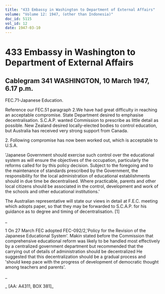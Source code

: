 ```yaml
---
title: "433 Embassy in Washington to Department of External Affairs"
volume: "Volume 12: 1947, (other than Indonesia)"
doc_id: 5115
vol_id: 12
date: 1947-03-10
---
```


# 433 Embassy in Washington to Department of External Affairs

## Cablegram 341 WASHINGTON, 10 March 1947, 6.17 p.m.

FEC.71-Japanese Education.

Reference our FEC.51 paragraph 2.We have had great difficulty in reaching an acceptable compromise. State Department desired to emphasise decentralisation. S.C.A.P. wanted Commission to prescribe as little detail as possible. New Zealand desired locally-elected bodies to control education, but Australia has received very strong support from Canada.

2\. Following compromise has now been worked out, which is acceptable to U.S.A.

'Japanese Government should exercise such control over the educational system as will ensure the objectives of the occupation, particularly the reforms called for by this policy decision. Subject to the foregoing and to the maintenance of standards prescribed by the Government, the responsibility for the local administration of educational establishments should in due time be decentralised. Where practicable, parents and other local citizens should be associated in the control, development and work of the schools and other educational institutions.'

The Australian representative will state our views in detail at F.E.C. meeting which adopts paper, so that they may be forwarded to S.C.A.P. for his guidance as to degree and timing of decentralisation. [1]

_

1 On 27 March FEC adopted FEC-092/2,'Policy for the Revision of the Japanese Educational System'. Makin stated before the Commission that comprehensive educational reform was likely to be handled most effectively by a centralized government department but recommended that the carrying out of details of administration should be decentralized He suggested that this decentralization should be a gradual process and 'should keep pace with the progress of development of democratic thought among teachers and parents'.

_

_ [AA: A4311, BOX 381]_
